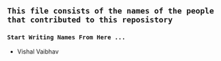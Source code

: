 ## `This file consists of the names of the people that contributed to this reposistory`

###  `Start Writing Names From Here ...`

- Vishal Vaibhav